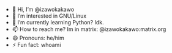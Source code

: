 - 👋 Hi, I’m @izawokakawo
- 👀 I’m interested in GNU/Linux
- 🌱 I’m currently learning Python? Idk.
- 📫 How to reach me? Im in matrix: @izawokakawo:matrix.org
- 😄 Pronouns: he/him
- ⚡ Fun fact: whoami

<!---
izawokakawo/izawokakawo is a ✨ special ✨ repository because its `README.md` (this file) appears on your GitHub profile.
You can click the Preview link to take a look at your changes.
--->
